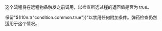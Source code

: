 这个流程将在远程物品触发之前调用，以检查所选过程的返回值是否为 true。

保留"${l10n.t("condition.common.true")}"以禁用任何附加条件。弹药检查仍然适用于这个情况。